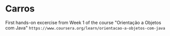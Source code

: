 # Carros

First hands-on excercise from Week 1 of the course "Orientação a Objetos com Java" `https://www.coursera.org/learn/orientacao-a-objetos-com-java`
